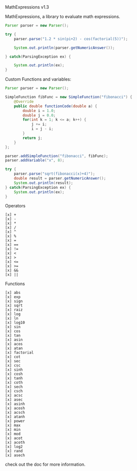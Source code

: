 ﻿MathExpressions v1.3

		

MathExpressions, a library to evaluate math expressions.


```java
Parser parser = new Parser(); 

try { 
	parser.parse("1.2 * sin(pi+2) - cos(factorial(5))"); 

	System.out.println(parser.getNumericAnswer());

} catch(ParsingException ex) { 

	System.out.println(ex); 
}
```

Custom Functions and variables:

```java
Parser parser = new Parser();

SimpleFunction fibFunc = new SimpleFunction("fibonacci") {
    @Override
    public double functionCode(double a) {
        double i = 1.0;
        double j = 0.0;
        for(int k = 1; k <= a; k++) {
            j += i;
            i = j - i;
        }
        return j;
    }
};

parser.addSimpleFunction("fibonacci", fibFunc);
parser.addVariable("x", 8);

try {
    parser.parse("sqrt(fibonacci(x)+4)");
    double result = parser.getNumericAnswer();
    System.out.println(result);
} catch(ParsingException ex) {
    System.out.println(ex);
}
```


Operators

```
[x] +
[x] -
[x] *
[x] /
[x] ^
[x] %
[x] =
[x] ==
[x] !=
[x] <
[x] >
[x] <=
[x] >=
[x] &&
[x] ||
```

Functions

```
[x] abs
[x] exp
[x] sign
[x] sqrt
[x] raiz
[x] log
[x] ln
[x] log10
[x] sin
[x] cos
[x] tan
[x] asin
[x] acos
[x] atan
[x] factorial
[x] cot
[x] sec
[x] csc
[x] sinh
[x] cosh
[x] tanh
[x] coth
[x] sech
[x] csch
[x] acsc
[x] asec
[x] asinh
[x] acosh
[x] acsch
[x] atanh
[x] power
[x] max
[x] min
[x] mod
[x] acot
[x] acoth
[x] log2
[x] rand
[x] asech
```

check out the doc for more information.
